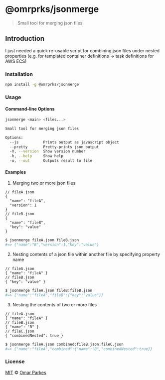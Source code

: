 # @omrprks/jsonmerge

> Small tool for merging json files

## Introduction

I just needed a quick re-usable script for combining json files under nested properties (e.g. for templated container definitions -> task definitions for AWS ECS)

### Installation

```sh
npm install -g @omrprks/jsonmerge
```

### Usage

#### Command-line Options

```sh
jsonmerge <main> <files...>

Small tool for merging json files

Options:
  --js           Prints output as javascript object                    [boolean]
  --pretty       Pretty-prints json output                             [boolean]
  -V, --version  Show version number                                   [boolean]
  -h, --help     Show help                                             [boolean]
  -o, --out      Outputs result to file
```

#### Examples

1. Merging two or more json files

```jsonc
// fileA.json
{
  "name": "fileA",
  "version": 1
}
// fileB.json
{
  "name": "fileB",
  "key": "value"
}
```

```sh
$ jsonmerge fileA.json fileB.json
#=> {"name":"B","version":1,"key":"value"}
```

2. Nesting contents of a json file within another file by specifying property name

```jsonc
// fileA.json
{ "name": "fileA" }
// fileB.json
{ "key": "value" }
```

```sh
$ jsonmerge fileA.json fileB:fileB.json
#=> {"name":"fileA","fileB":{"key":"value"}}
```

3. Nesting the contents of two or more files

```jsonc
// fileA.json
{ "name": "fileA" }
// fileB.json
{ "name": "B" }
// fileC.json
{ "combinedNested": true }
```

```sh
$ jsonmerge fileA.json combined:fileB.json,fileC.json
#=> {"name":"fileA","combined":{"name":"B","combinedNested":true}}
```

### License

[MIT](./LICENSE) © [Omar Parkes](https://github.com/omrprks)
